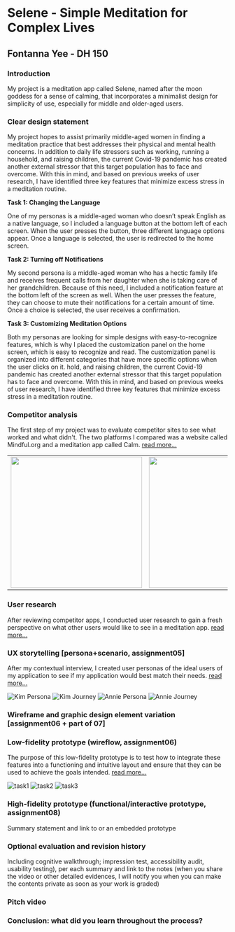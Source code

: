 # Selene - Simple Meditation for Complex Lives
## Fontanna Yee - DH 150
### Introduction
My project is a meditation app called Selene, named after the moon goddess for a sense of calming, that incorporates a minimalist design for simplicity of use, especially for middle and older-aged users. 

### Clear design statement
My project hopes to assist primarily middle-aged women in finding a meditation practice that best addresses their physical and mental health concerns. In addition to daily life stressors such as working, running a household, and raising children, the current Covid-19 pandemic has created another external stressor that this target population has to face and overcome. With this in mind, and based on previous weeks of user research, I have identified three key features that minimize excess stress in a meditation routine. 

**Task 1: Changing the Language**

One of my personas is a middle-aged woman who doesn’t speak English as a native language, so I included a language button at the bottom left of each screen. When 
the user presses the button, three different language options appear. Once a language is selected, the user is redirected to the home screen. 

**Task 2: Turning off Notifications**

My second persona is a middle-aged woman who has a hectic family life and receives frequent calls from her daughter when she is taking care of her grandchildren. Because of this need, I included a notification feature at the bottom left of the screen as well. When the user presses the feature, they can choose to mute their notifications for a certain amount of time. Once a choice is selected, the user receives a confirmation. 

**Task 3: Customizing Meditation Options**

Both my personas are looking for simple designs with easy-to-recognize features, which is why I placed the customization panel on the home screen, which is easy to recognize and read. The customization panel is organized into different categories that have more specific options when the user clicks on it. 
hold, and raising children, the current Covid-19 pandemic has created another external stressor that this target population has to face and overcome. With this in mind, and based on previous weeks of user research, I have identified three key features that minimize excess stress in a meditation routine. 

### Competitor analysis

The first step of my project was to evaluate competitor sites to see what worked and what didn't. The two platforms I compared was a website called Mindful.org and a meditation app called Calm. 
[read more...](https://github.com/fyee1215/DH150-FontannaYee/blob/main/README.md)

<table>
  <tr>
    <td><img src="../calm.jpg" height="300px"></td>
    <td><img src="../mindful.jpg" height="300px"></td>
  </tr>
</table>

### User research
After reviewing competitor apps, I conducted user research to gain a fresh perspective on what other users would like to see in a meditation app. 
[read more...](https://github.com/fyee1215/DH150-FontannaYee/tree/main/assignment04)

### UX storytelling [persona+scenario, assignment05]
After my contextual interview, I created user personas of the ideal users of my application to see if my application would best match their needs. 
[read more...](https://github.com/fyee1215/DH150-FontannaYee/tree/main/assignment05)

![Kim Persona](../1.png)
![Kim Journey](../3.png)
![Annie Persona](../2.png)
![Annie Journey](../4.png)

### Wireframe and graphic design element variation [assignment06 + part of 07]

### Low-fidelity prototype (wireflow, assignment06)
The purpose of this low-fidelity prototype is to test how to integrate these features into a functioning and intuitive layout and ensure that they can be used to achieve the goals intended. 
[read more...](https://github.com/fyee1215/DH150-FontannaYee/tree/main/assignment06)

![task1](task1.1.jpg)
![task2](task2.2.jpg)
![task3](task3.1.jpg)

### High-fidelity prototype (functional/interactive prototype, assignment08)
Summary statement and link to or an embedded prototype

### Optional evaluation and revision history 
Including cognitive walkthrough; impression test, accessibility audit, usability testing), per each summary and link to the notes (when you share the video or other detailed evidences, I will notify you when you can make the contents private as soon as your work is graded)

### Pitch video 

### Conclusion: what did you learn throughout the process?
